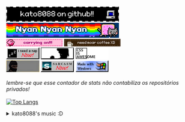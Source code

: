 [![itsame](./blinkies/meeee_updated.gif)](https://github.com/kato8088)
<br>
[![nyanyanyan](./blinkies/0206-nyancat.gif)](#)
<br>
[![going on](./blinkies/goinon.gif)](#)
[![moar cofe blss](./blinkies/0032-coffeecup.gif)](#)
<br>
[![napNOW](./buttons/nap.png)](#)
[![nagareteku](./buttons/badapple.gif)](#)
[![css](./buttons/css.png)](#)
<br>
[![cs4lyfe](./buttons/cs2.gif)](#)
[![caso nao tenha entendido ainda o conteudo desse readme eh completamente sarcastico para fins de entretenimento obrigado pela compreensao](./buttons/sarcasm.gif)](#)
[![windows](./buttons/made_with_windows.gif)](#)
<br>
<br>
*lembre-se que esse contador de stats não contabiliza os repositórios privados!* <br>
<br>
[![Top Langs](https://github-readme-stats.vercel.app/api/top-langs/?username=kato8088&theme=date_night)](https://github.com/kato8088)
<br>

<details>
    <summary>kato8088's music :D</summary>
    <details open>
        <summary>(i love) Foreground Eclipse</summary>
        <br>
    <a href="http://www.fg-eclipse.net/"><img src="./banners/fgebanner.jpg" title="Foreground Eclipse"></a>
    <br>
    <h3>Albums:</h3>
    <img src="./banners/missing_banner_s.jpg" title="Foreground Eclipse - Missing, Loving & Suffering">
    <img src="./banners/wishes_banner_s.jpg" title="Foreground Eclipse - Wishes Hidden in the Foreground Noises">
    <img src="./banners/tears_banner_s.jpg" title="Foreground Eclipse - Tears Will Become Melodies Tonight">
    <img src="./banners/each_banner_s.jpg" title="Foreground Eclipse - Each and Every Word Leaves me Here Alone">
    <img src="./banners/stories_banner_s.jpg" width="200" height="40" title="Foreground Eclipse - Stories that Last through the Sleepless Nights">
    <p>&</p>
    <img src="./banners/seatedwliquor.jpeg" width="200" title="Draw the Emotional & Foreground Eclipse - Seated With Liquor">
    </details>
    <br>
    <details>
        <summary>more coming soon!</summary>
        <img src="./buttons/cinnamonroll.gif">
    </details>
</details>



<!--- many thanks to https://blinkies.cafe for keeping up their good work! ---!>